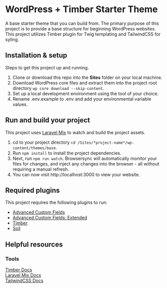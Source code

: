 # WordPress + Timber Starter Theme

A base starter theme that you can build from. The primary purpose of this project is to provide a base structure for beginning WordPress websites. This project utilizes Timber plugin for Twig templating and TailwindCSS for syling.

## Installation & setup

Steps to get this project up and running.

1. Clone or download this repo into the **Sites** folder on your local machine.
2. Download WordPress core files and extract them into the project root directory `wp core download --skip-content`.
3. Set up a local development environment using the tool of your choice.
4. Rename .env.example to .env and add your environmental variable values.

## Run and build your project

This project uses [Laravel Mix](https://laravel-mix.com/) to watch and build the project assets.

1. cd to your project directory `cd /Sites/*project-name*/wp-content/themes/base`.
2. Run `npm install` to install the project dependencies.
3. Next, run `npm run watch`. Browsersync will automatically monitor your files for changes, and inject any changes into the browser - all without requiring a manual refresh.
4. You can now visit http://localhost:3000 to view your website.

## Required plugins

This project requires the following plugins to run:
- [Advanced Custom Fields](https://www.advancedcustomfields.com/)
- [Advanced Custom Fields: Extended](https://wordpress.org/plugins/acf-extended/)
- [Timber](https://wordpress.org/plugins/timber-library/)
- [Soil](https://github.com/roots/soil/)

## Helpful resources

### Tools

[Timber Docs](https://timber.github.io/docs/)<br>
[Laravel Mix Docs](https://laravel-mix.com/)<br>
[TailwindCSS Docs](https://tailwindcss.com/)
